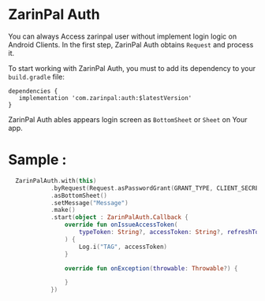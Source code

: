 # ZarinPal Auth

You can always Access zarinpal user without implement login logic on Android Clients.
In the first step, ZarinPal Auth obtains `Request` and process it.


To start working with ZarinPal Auth, you must to add its dependency to your `build.gradle` file:
```
dependencies {
   implementation 'com.zarinpal:auth:$latestVersion'
}
```
ZarinPal Auth ables appears login screen as `BottomSheet` or `Sheet` on Your app.

# Sample :

```kotlin
  ZarinPalAuth.with(this)
            .byRequest(Request.asPasswordGrant(GRANT_TYPE, CLIENT_SECRET, CLIENT_ID, SCOPE))
            .asBottomSheet()
            .setMessage("Message")
            .make()
            .start(object : ZarinPalAuth.Callback {
                override fun onIssueAccessToken(
                    typeToken: String?, accessToken: String?, refreshToken: String?, expireIn: Long
                ) {
                    Log.i("TAG", accessToken)
                }

                override fun onException(throwable: Throwable?) {

                }
            })
```

